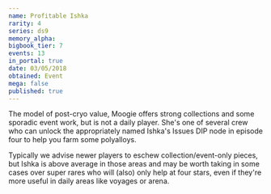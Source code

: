 ```yaml
---
name: Profitable Ishka
rarity: 4
series: ds9
memory_alpha:
bigbook_tier: 7
events: 13
in_portal: true
date: 03/05/2018
obtained: Event
mega: false
published: true
---
```


The model of post-cryo value, Moogie offers strong collections and some sporadic event work, but is not a daily player. She's one of several crew who can unlock the appropriately named Ishka's Issues DIP node in episode four to help you farm some polyalloys. 

Typically we advise newer players to eschew collection/event-only pieces, but Ishka is above average in those areas and may be worth taking in some cases over super rares who will (also) only help at four stars, even if they're more useful in daily areas like voyages or arena.
